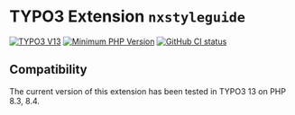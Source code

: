 # TYPO3 Extension `nxstyleguide`

[![TYPO3 V13](https://img.shields.io/badge/TYPO3-13-orange.svg)](https://get.typo3.org/version/13)
[![Minimum PHP Version](https://img.shields.io/badge/php-%3E%3D%208.1-8892BF.svg)](https://php.net/)
[![GitHub CI status](https://github.com/netlogix/nxstyleguide/actions/workflows/ci.yml/badge.svg?branch=main)](https://github.com/netlogix/nxstyleguide/actions)

## Compatibility

The current version of this extension has been tested in TYPO3 13 on PHP 8.3, 8.4.

